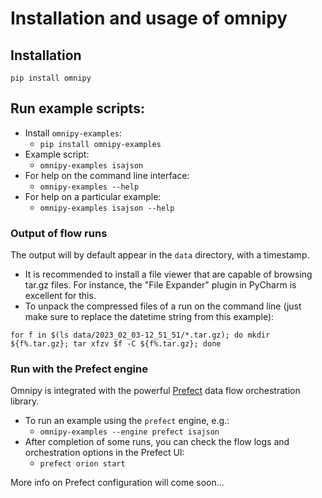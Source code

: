# Installation and usage of omnipy

## Installation

`pip install omnipy`


## Run example scripts:
  - Install `omnipy-examples`:
    - `pip install omnipy-examples`
  - Example script:
    - `omnipy-examples isajson`
  - For help on the command line interface:
    - `omnipy-examples --help`
  - For help on a particular example:
    - `omnipy-examples isajson --help`

### Output of flow runs

The output will by default appear in the `data` directory, with a timestamp. 

  - It is recommended to install a file viewer that are capable of browsing tar.gz files. 
    For instance, the "File Expander" plugin in PyCharm is excellent for this.
  - To unpack the compressed files of a run on the command line 
    (just make sure to replace the datetime string from this example): 

```
for f in $(ls data/2023_02_03-12_51_51/*.tar.gz); do mkdir ${f%.tar.gz}; tar xfzv $f -C ${f%.tar.gz}; done
```
    
### Run with the Prefect engine

Omnipy is integrated with the powerful [Prefect](https://prefect.io) data flow orchestration library.

- To run an example using the `prefect` engine, e.g.:
  - `omnipy-examples --engine prefect isajson`
- After completion of some runs, you can check the flow logs and orchestration options in the Prefect UI:
  - `prefect orion start`

More info on Prefect configuration will come soon...
